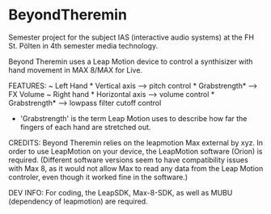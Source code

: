 # BeyondTheremin
Semester project for the subject IAS (interactive audio systems) at the FH St. Pölten in 4th semester media technology.

Beyond Theremin uses a Leap Motion device to control a synthisizer with hand movement in MAX 8/MAX for Live.

FEATURES:
  ~ Left Hand
    * Vertical axis --> pitch control
    * Grabstrength* --> FX Volume
  ~ Right hand
    * Horizontal axis --> volume control
    * Grabstrength* --> lowpass filter cutoff control
    
* 'Grabstrength' is the term Leap Motion uses to describe how far the fingers of each hand are stretched out.

CREDITS:
Beyond Theremin relies on the leapmotion Max external by xyz. In order to use LeapMotion on your device, the LeapMotion software (Orion) is required. (Different software versions seem to have compatibility issues with Max 8, as it would not allow Max to read any data from the Leap Motion controler, even though it worked fine in the software.)

DEV INFO:
For coding, the LeapSDK, Max-8-SDK, as well as MUBU (dependency of leapmotion) are required.
